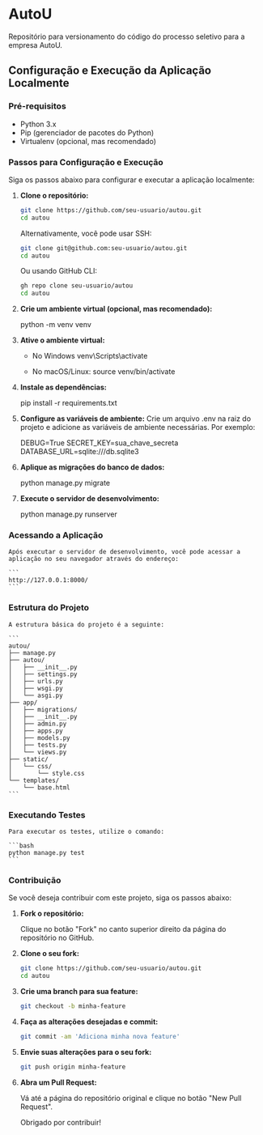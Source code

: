# AutoU

Repositório para versionamento do código do processo seletivo para a empresa AutoU.

## Configuração e Execução da Aplicação Localmente

### Pré-requisitos

- Python 3.x
- Pip (gerenciador de pacotes do Python)
- Virtualenv (opcional, mas recomendado)

### Passos para Configuração e Execução

Siga os passos abaixo para configurar e executar a aplicação localmente:

1. **Clone o repositório:**

    ```bash
    git clone https://github.com/seu-usuario/autou.git
    cd autou
    ```

    Alternativamente, você pode usar SSH:

    ```bash
    git clone git@github.com:seu-usuario/autou.git
    cd autou
    ```

    Ou usando GitHub CLI:

    ```bash
    gh repo clone seu-usuario/autou
    cd autou
    ```

2. **Crie um ambiente virtual (opcional, mas recomendado):**

    python -m venv venv

3. **Ative o ambiente virtual:**
    - No Windows
        venv\Scripts\activate

    - No macOS/Linux:
        source venv/bin/activate

4. **Instale as dependências:**

    pip install -r requirements.txt

5. **Configure as variáveis de ambiente:**
    Crie um arquivo .env na raiz do projeto e adicione as variáveis de ambiente necessárias. Por exemplo:

    DEBUG=True
    SECRET_KEY=sua_chave_secreta
    DATABASE_URL=sqlite:///db.sqlite3

6. **Aplique as migrações do banco de dados:**

    python manage.py migrate

7. **Execute o servidor de desenvolvimento:**

    python manage.py runserver


### Acessando a Aplicação

    Após executar o servidor de desenvolvimento, você pode acessar a aplicação no seu navegador através do endereço:

    ```
    http://127.0.0.1:8000/
    ```

### Estrutura do Projeto

    A estrutura básica do projeto é a seguinte:

    ```
    autou/
    ├── manage.py
    ├── autou/
    │   ├── __init__.py
    │   ├── settings.py
    │   ├── urls.py
    │   ├── wsgi.py
    │   └── asgi.py
    ├── app/
    │   ├── migrations/
    │   ├── __init__.py
    │   ├── admin.py
    │   ├── apps.py
    │   ├── models.py
    │   ├── tests.py
    │   └── views.py
    ├── static/
    │   └── css/
    │       └── style.css
    └── templates/
        └── base.html
    ```

### Executando Testes

    Para executar os testes, utilize o comando:

    ```bash
    python manage.py test
    ```

### Contribuição

Se você deseja contribuir com este projeto, siga os passos abaixo:

1. **Fork o repositório:**

    Clique no botão "Fork" no canto superior direito da página do repositório no GitHub.

2. **Clone o seu fork:**

    ```bash
    git clone https://github.com/seu-usuario/autou.git
    cd autou
    ```

3. **Crie uma branch para sua feature:**

    ```bash
    git checkout -b minha-feature
    ```

4. **Faça as alterações desejadas e commit:**

    ```bash
    git commit -am 'Adiciona minha nova feature'
    ```

5. **Envie suas alterações para o seu fork:**

    ```bash
    git push origin minha-feature
    ```

6. **Abra um Pull Request:**

    Vá até a página do repositório original e clique no botão "New Pull Request".

    Obrigado por contribuir!
